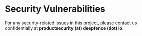 # Security Vulnerabilities

For any security-related issues in this project, please contact us confidentially at **productsecurity (at) deepfence (dot) io**.
